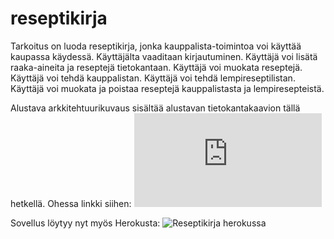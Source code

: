 # reseptikirja

Tarkoitus on luoda reseptikirja, jonka kauppalista-toimintoa voi käyttää kaupassa käydessä. Käyttäjälta vaaditaan kirjautuminen. Käyttäjä voi lisätä raaka-aineita ja reseptejä tietokantaan. Käyttäjä voi muokata reseptejä. Käyttäjä voi tehdä kauppalistan. Käyttäjä voi tehdä lempireseptilistan. Käyttäjä voi muokata ja poistaa reseptejä kauppalistasta ja lempiresepteistä. 

Alustava arkkitehtuurikuvaus sisältää alustavan tietokantakaavion tällä hetkellä. Ohessa linkki siihen:
![Alustava arkkitehtuurikuvaus](https://github.com/att78/reseptikirja/blob/master/Arkkitehtuurikuvaus.md)

Sovellus löytyy nyt myös Herokusta:
![Reseptikirja herokussa](https://reseptikirja2020.herokuapp.com/)


